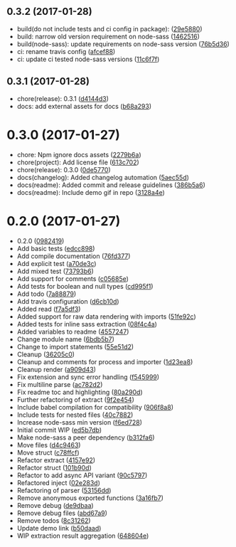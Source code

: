 <a name="0.3.2"></a>
## 0.3.2 (2017-01-28)

* build(do not include tests and ci config in package): ([29e5880](https://github.com/jgranstrom/sass-extract/commit/29e5880))
* build: narrow old version requirement on node-sass ([1462516](https://github.com/jgranstrom/sass-extract/commit/1462516))
* build(node-sass): update requirements on node-sass version ([76b5d36](https://github.com/jgranstrom/sass-extract/commit/76b5d36))
* ci: rename travis config ([afcef88](https://github.com/jgranstrom/sass-extract/commit/afcef88))
* ci: update ci tested node-sass versions ([11c6f7f](https://github.com/jgranstrom/sass-extract/commit/11c6f7f))



<a name="0.3.1"></a>
## 0.3.1 (2017-01-28)

* chore(release): 0.3.1 ([d4144d3](https://github.com/jgranstrom/sass-extract/commit/d4144d3))
* docs: add external assets for docs ([b68a293](https://github.com/jgranstrom/sass-extract/commit/b68a293))



<a name="0.3.0"></a>
# 0.3.0 (2017-01-27)

* chore: Npm ignore docs assets ([2279b6a](https://github.com/jgranstrom/sass-extract/commit/2279b6a))
* chore(project): Add license file ([613c702](https://github.com/jgranstrom/sass-extract/commit/613c702))
* chore(release): 0.3.0 ([0de5770](https://github.com/jgranstrom/sass-extract/commit/0de5770))
* docs(changelog): Added changelog automation ([5aec55d](https://github.com/jgranstrom/sass-extract/commit/5aec55d))
* docs(readme): Added commit and release guidelines ([386b5a6](https://github.com/jgranstrom/sass-extract/commit/386b5a6))
* docs(readme): Include demo gif in repo ([3128a4e](https://github.com/jgranstrom/sass-extract/commit/3128a4e))



<a name="0.2.0"></a>
# 0.2.0 (2017-01-27)

* 0.2.0 ([0982419](https://github.com/jgranstrom/sass-extract/commit/0982419))
* Add basic tests ([edcc898](https://github.com/jgranstrom/sass-extract/commit/edcc898))
* Add compile documentation ([76fd377](https://github.com/jgranstrom/sass-extract/commit/76fd377))
* Add explicit test ([a70de3c](https://github.com/jgranstrom/sass-extract/commit/a70de3c))
* Add mixed test ([73793b6](https://github.com/jgranstrom/sass-extract/commit/73793b6))
* Add support for comments ([c05685e](https://github.com/jgranstrom/sass-extract/commit/c05685e))
* Add tests for boolean and null types ([cd995f1](https://github.com/jgranstrom/sass-extract/commit/cd995f1))
* Add todo ([7a88879](https://github.com/jgranstrom/sass-extract/commit/7a88879))
* Add travis configuration ([d6cb10d](https://github.com/jgranstrom/sass-extract/commit/d6cb10d))
* Added read ([f7a5df3](https://github.com/jgranstrom/sass-extract/commit/f7a5df3))
* Added support for raw data rendering with imports ([51fe92c](https://github.com/jgranstrom/sass-extract/commit/51fe92c))
* Added tests for inline sass extraction ([08f4c4a](https://github.com/jgranstrom/sass-extract/commit/08f4c4a))
* Added variables to readme ([4557247](https://github.com/jgranstrom/sass-extract/commit/4557247))
* Change module name ([6bdb5b7](https://github.com/jgranstrom/sass-extract/commit/6bdb5b7))
* Change to import statements ([55e51d2](https://github.com/jgranstrom/sass-extract/commit/55e51d2))
* Cleanup ([36205c0](https://github.com/jgranstrom/sass-extract/commit/36205c0))
* Cleanup and comments for process and importer ([1d23ea8](https://github.com/jgranstrom/sass-extract/commit/1d23ea8))
* Cleanup render ([a909d43](https://github.com/jgranstrom/sass-extract/commit/a909d43))
* Fix extension and sync error handling ([f545999](https://github.com/jgranstrom/sass-extract/commit/f545999))
* Fix multiline parse ([ac782d2](https://github.com/jgranstrom/sass-extract/commit/ac782d2))
* Fix readme toc and highlighting ([80a290d](https://github.com/jgranstrom/sass-extract/commit/80a290d))
* Further refactoring of extract ([9f2e454](https://github.com/jgranstrom/sass-extract/commit/9f2e454))
* Include babel compilation for compatibility ([906f8a8](https://github.com/jgranstrom/sass-extract/commit/906f8a8))
* Include tests for nested files ([40c7882](https://github.com/jgranstrom/sass-extract/commit/40c7882))
* Increase node-sass min version ([f6ed728](https://github.com/jgranstrom/sass-extract/commit/f6ed728))
* Initial commit WIP ([ed5b7db](https://github.com/jgranstrom/sass-extract/commit/ed5b7db))
* Make node-sass a peer dependency ([b312fa6](https://github.com/jgranstrom/sass-extract/commit/b312fa6))
* Move files ([d4c9463](https://github.com/jgranstrom/sass-extract/commit/d4c9463))
* Move struct ([c78ffcf](https://github.com/jgranstrom/sass-extract/commit/c78ffcf))
* Refactor extract ([4157e92](https://github.com/jgranstrom/sass-extract/commit/4157e92))
* Refactor struct ([101b90d](https://github.com/jgranstrom/sass-extract/commit/101b90d))
* Refactor to add async API variant ([90c5797](https://github.com/jgranstrom/sass-extract/commit/90c5797))
* Refactored inject ([02e283d](https://github.com/jgranstrom/sass-extract/commit/02e283d))
* Refactoring of parser ([53156dd](https://github.com/jgranstrom/sass-extract/commit/53156dd))
* Remove anonymous exported functions ([3a16fb7](https://github.com/jgranstrom/sass-extract/commit/3a16fb7))
* Remove debug ([de9dbaa](https://github.com/jgranstrom/sass-extract/commit/de9dbaa))
* Remove debug files ([abd67a9](https://github.com/jgranstrom/sass-extract/commit/abd67a9))
* Remove todos ([8c31262](https://github.com/jgranstrom/sass-extract/commit/8c31262))
* Update demo link ([b50daad](https://github.com/jgranstrom/sass-extract/commit/b50daad))
* WIP extraction result aggregation ([648604e](https://github.com/jgranstrom/sass-extract/commit/648604e))



